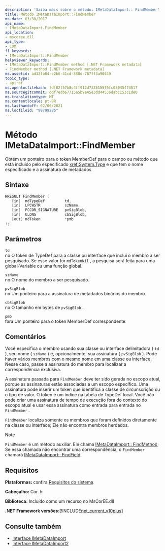 ```yaml
---
description: 'Saiba mais sobre o método: IMetaDataImport:: FindMember'
title: Método IMetaDataImport::FindMember
ms.date: 03/30/2017
api_name:
- IMetaDataImport.FindMember
api_location:
- mscoree.dll
api_type:
- COM
f1_keywords:
- IMetaDataImport::FindMember
helpviewer_keywords:
- IMetaDataImport::FindMember method [.NET Framework metadata]
- FindMember method [.NET Framework metadata]
ms.assetid: ad32fb84-c2b6-41cd-888d-787ff3a90449
topic_type:
- apiref
ms.openlocfilehash: fdf02f57b8c4ff912d732515576fc05045474517
ms.sourcegitcommit: ddf7edb67715a5b9a45e3dd44536dabc153c1de0
ms.translationtype: MT
ms.contentlocale: pt-BR
ms.lasthandoff: 02/06/2021
ms.locfileid: "99799285"
---
```

# <a name="imetadataimportfindmember-method"></a>Método IMetaDataImport::FindMember

Obtém um ponteiro para o token MemberDef para o campo ou método que está incluído pelo especificado <xref:System.Type> e que tem o nome especificado e a assinatura de metadados.  
  
## <a name="syntax"></a>Sintaxe  
  
```cpp  
HRESULT FindMember (  
   [in]  mdTypeDef         td,  
   [in]  LPCWSTR           szName,
   [in]  PCCOR_SIGNATURE   pvSigBlob,
   [in]  ULONG             cbSigBlob,
   [out] mdToken           *pmb  
);  
```  
  
## <a name="parameters"></a>Parâmetros  

 `td`  
 no O token de TypeDef para a classe ou interface que inclui o membro a ser pesquisado. Se esse valor for `mdTokenNil` , a pesquisa será feita para uma global-Variable ou uma função global.  
  
 `szName`  
 no O nome do membro a ser pesquisado.  
  
 `pvSigBlob`  
 no Um ponteiro para a assinatura de metadados binários do membro.  
  
 `cbSigBlob`  
 no O tamanho em bytes de `pvSigBlob` .  
  
 `pmb`  
 fora Um ponteiro para o token MemberDef correspondente.  
  
## <a name="remarks"></a>Comentários  

 Você especifica o membro usando sua classe ou interface delimitadora ( `td` ), seu nome ( `szName` ) e, opcionalmente, sua assinatura ( `pvSigBlob` ). Pode haver vários membros com o mesmo nome em uma classe ou interface. Nesse caso, passe a assinatura do membro para localizar a correspondência exclusiva.  
  
 A assinatura passada para `FindMember` deve ter sido gerada no escopo atual, porque as assinaturas estão associadas a um escopo específico. Uma assinatura pode inserir um token que identifica a classe de circunscrição ou o tipo de valor. O token é um índice na tabela de TypeDef local. Você não pode criar uma assinatura de tempo de execução fora do contexto do escopo atual e usar essa assinatura como entrada para entrada no `FindMember` .  
  
 `FindMember` localiza somente os membros que foram definidos diretamente na classe ou interface; Ele não encontra membros herdados.  
  
> [!NOTE]
> `FindMember` é um método auxiliar. Ele chama [IMetaDataImport:: FindMethod](imetadataimport-findmethod-method.md); Se essa chamada não encontrar uma correspondência, o `FindMember` chamará [IMetaDataImport:: FindField](imetadataimport-findfield-method.md).  
  
## <a name="requirements"></a>Requisitos  

 **Plataformas:** confira [Requisitos do sistema](../../get-started/system-requirements.md).  
  
 **Cabeçalho:** Cor. h  
  
 **Biblioteca:** Incluído como um recurso no MsCorEE.dll  
  
 **.NET Framework versões:**[!INCLUDE[net_current_v10plus](../../../../includes/net-current-v10plus-md.md)]  
  
## <a name="see-also"></a>Consulte também

- [Interface IMetaDataImport](imetadataimport-interface.md)
- [Interface IMetaDataImport2](imetadataimport2-interface.md)
